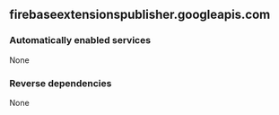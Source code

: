 ## firebaseextensionspublisher.googleapis.com

### Automatically enabled services

None

### Reverse dependencies

None

